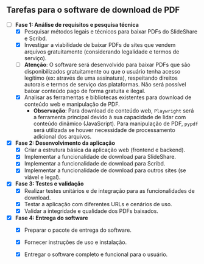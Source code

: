 ## Tarefas para o software de download de PDF

- [ ] **Fase 1: Análise de requisitos e pesquisa técnica**
  - [x] Pesquisar métodos legais e técnicos para baixar PDFs do SlideShare e Scribd.
  - [x] Investigar a viabilidade de baixar PDFs de sites que vendem arquivos gratuitamente (considerando legalidade e termos de serviço).
  - [ ] **Atenção**: O software será desenvolvido para baixar PDFs que são disponibilizados gratuitamente ou que o usuário tenha acesso legítimo (ex: através de uma assinatura), respeitando direitos autorais e termos de serviço das plataformas. Não será possível baixar conteúdo pago de forma gratuita e ilegal.
  - [x] Analisar as ferramentas e bibliotecas existentes para download de conteúdo web e manipulação de PDF.
    - **Observação**: Para download de conteúdo web, `Playwright` será a ferramenta principal devido à sua capacidade de lidar com conteúdo dinâmico (JavaScript). Para manipulação de PDF, `pypdf` será utilizada se houver necessidade de processamento adicional dos arquivos.

- [x] **Fase 2: Desenvolvimento da aplicação**
  - [x] Criar a estrutura básica da aplicação web (frontend e backend).
  - [x] Implementar a funcionalidade de download para SlideShare.
  - [x] Implementar a funcionalidade de download para Scribd.
  - [x] Implementar a funcionalidade de download para outros sites (se viável e legal).

- [x] **Fase 3: Testes e validação**
  - [x] Realizar testes unitários e de integração para as funcionalidades de download.
  - [x] Testar a aplicação com diferentes URLs e cenários de uso.
  - [x] Validar a integridade e qualidade dos PDFs baixados.

- [x] **Fase 4: Entrega do software**
  - [x] Preparar o pacote de entrega do software.
  - [x] Fornecer instruções de uso e instalação.
  - [x] Entregar o software completo e funcional para o usuário.

